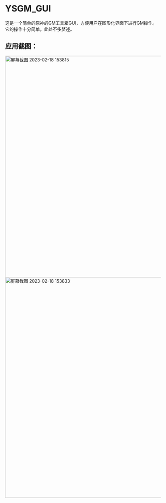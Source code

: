 <h1>YSGM_GUI</h1>
这是一个简单的原神的GM工具箱GUI，方便用户在图形化界面下进行GM操作。它的操作十分简单，此处不多赘述。
<h2>应用截图：</h2>

<img width="715" alt="屏幕截图 2023-02-18 153815" src="https://user-images.githubusercontent.com/54439400/220928239-32b933d5-6210-4dca-a744-0597f9fcac20.png">
<img width="713" alt="屏幕截图 2023-02-18 153833" src="https://user-images.githubusercontent.com/54439400/220928258-2743efc5-6c67-4010-97ed-7662dd2c1e14.png">
